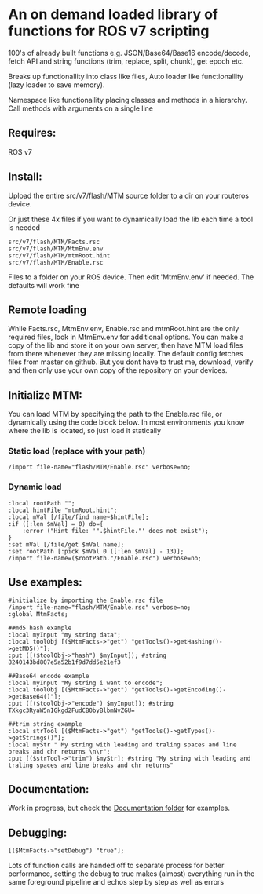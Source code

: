 # An on demand loaded library of functions for ROS v7 scripting

100's of already built functions e.g. JSON/Base64/Base16 encode/decode, fetch API and string functions (trim, replace, split, chunk), get epoch etc.

Breaks up functionallity into class like files, Auto loader like functionallity (lazy loader to save memory).

Namespace like functionallity placing classes and methods in a hierarchy. Call methods with arguments on a single line

## Requires:

ROS v7

## Install:

Upload the entire src/v7/flash/MTM source folder to a dir on your routeros device.

Or just these 4x files if you want to dynamically load the lib each time a tool is needed

```
src/v7/flash/MTM/Facts.rsc
src/v7/flash/MTM/MtmEnv.env
src/v7/flash/MTM/mtmRoot.hint
src/v7/flash/MTM/Enable.rsc
```

Files to a folder on your ROS device. Then edit 'MtmEnv.env' if needed. The defaults will work fine

## Remote loading

While Facts.rsc, MtmEnv.env, Enable.rsc and mtmRoot.hint are the only required files, look in MtmEnv.env for additional options. You can make a copy of the lib and store it on your own server, then have MTM load files from there whenever they are missing locally. The default config fetches files from master on github. But you dont have to trust me, download, verify and then only use your own copy of the repository on your devices.


## Initialize MTM:

You can load MTM by specifying the path to the Enable.rsc file, or dynamically using the code block below.
In most environments you know where the lib is located, so just load it statically

### Static load (replace with your path)

```
/import file-name="flash/MTM/Enable.rsc" verbose=no;

```

### Dynamic load

```
:local rootPath "";
:local hintFile "mtmRoot.hint";
:local mVal [/file/find name~$hintFile];
:if ([:len $mVal] = 0) do={
	:error ("Hint file: '".$hintFile."' does not exist");
}
:set mVal [/file/get $mVal name];
:set rootPath [:pick $mVal 0 ([:len $mVal] - 13)];
/import file-name=($rootPath."/Enable.rsc") verbose=no;

```


## Use examples:

```
#initialize by importing the Enable.rsc file
/import file-name="flash/MTM/Enable.rsc" verbose=no;
:global MtmFacts;

##md5 hash example
:local myInput "my string data";
:local toolObj [($MtmFacts->"get") "getTools()->getHashing()->getMD5()"];
:put ([($toolObj->"hash") $myInput]); #string 8240143bd807e5a52b1f9d7dd5e21ef3

##Base64 encode example
:local myInput "My string i want to encode";
:local toolObj [($MtmFacts->"get") "getTools()->getEncoding()->getBase64()"];
:put ([($toolObj->"encode") $myInput]); #string TXkgc3RyaW5nIGkgd2FudCB0byBlbmNvZGU=

##trim string example
:local strTool [($MtmFacts->"get") "getTools()->getTypes()->getStrings()"];
:local myStr " My string with leading and traling spaces and line breaks and chr returns \n\r";
:put [($strTool->"trim") $myStr]; #string "My string with leading and traling spaces and line breaks and chr returns"
```

## Documentation:

Work in progress, but check the <a href="https://github.com/merlinthemagic/MTM-RouterOS-Scripting/tree/main/src/v7/Documentation">Documentation folder</a> for examples.

## Debugging:

```
[($MtmFacts->"setDebug") "true"];
```

Lots of function calls are handed off to separate process for better performance, setting the debug to true 
makes (almost) everything run in the same foreground pipeline and echos step by step as well as errors
